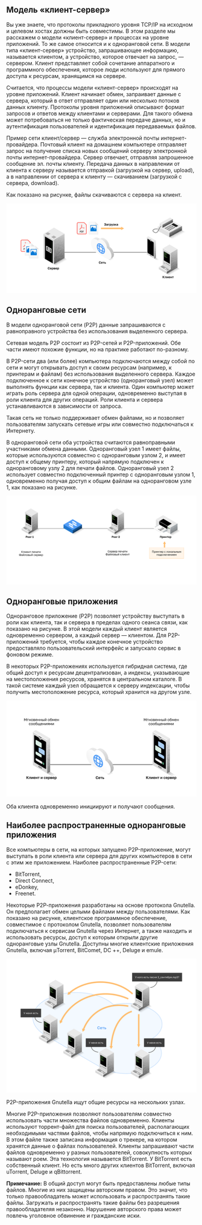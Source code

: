 <!-- verified: agorbachev 03.05.2022 -->

<!-- 15.2.1 -->
## Модель «клиент-сервер»

Вы уже знаете, что протоколы прикладного уровня TCP/IP на исходном и целевом хостах должны быть совместимы. В этом разделе мы расскажем о модели «клиент-сервер» и процессах на уровне приложений. То же самое относится и к одноранговой сети. В модели типа «клиент-сервер» устройство, запрашивающее информацию, называется клиентом, а устройство, которое отвечает на запрос, — сервером. Клиент представляет собой сочетание аппаратного и программного обеспечения, которое люди используют для прямого доступа к ресурсам, хранящимся на сервере.

Считается, что процессы модели «клиент-сервер» происходят на уровне приложений. Клиент начинает обмен, запраивает данные с сервера, который в ответ отправляет один или несколько потоков данных клиенту. Протоколы уровня приложений описывают формат запросов и ответов между клиентами и серверами. Для такого обмена может потребоваться не только фактическая передаче данных, но и аутентификация пользователей и идентификация передаваемых файлов.

Пример сети клиент/сервер — служба электронной почты интернет-провайдера. Почтовый клиент на домашнем компьютере отправляет запрос на получение списка новых сообщений серверу электронной почты интернет-провайдера. Сервер отвечает, отправляя запрошенное сообщение эл. почты клиенту. Передача данных в направлении от клиента к серверу называется отправкой (загрузкой на сервер, upload), а в направлении от сервера к клиенту — скачиванием (загрузкой с сервера, download).

Как показано на рисунке, файлы скачиваются с сервера на клиент.

![](./assets/15.2.1.svg)


<!-- 15.2.2 -->
## Одноранговые сети

В модели одноранговой сети (P2P) данные запрашиваются с равноправного устройства без использования выделенного сервера.

Сетевая модель P2P состоит из P2P-сетей и P2P-приложений. Обе части имеют похожие функции, но на практике работают по-разному.

В P2P-сети два (или более) компьютера подключаются между собой по сети и могут открывать доступ к своим ресурсам (например, к принтерам и файлам) без использования выделенного сервера. Каждое подключенное к сети конечное устройство (одноранговый узел) может выполнять функции как сервера, так и клиента. Один компьютер может играть роль сервера для одной операции, одновременно выступая в роли клиента для других операций. Роли клиента и сервера устанавливаются в зависимости от запроса.

Такая сеть не только поддерживает обмен файлами, но и позволяет пользователям запускать сетевые игры или совместно подключаться к Интернету.

В одноранговой сети оба устройства считаются равноправными участниками обмена данными. Одноранговый узел 1 имеет файлы, которые используются совместно с одноранговым узлом 2, и имеет доступ к общему принтеру, который напрямую подключен к одноранговому узлу 2 для печати файлов. Одноранговый узел 2 использует совместно подключенный принтер с одноранговым узлом 1, одновременно получая доступ к общим файлам на одноранговом узле 1, как показано на рисунке.

![](./assets/15.2.2.svg)


<!-- 15.2.3 -->
## Одноранговые приложения

Одноранговое приложение (P2P) позволяет устройству выступать в роли как клиента, так и сервера в пределах одного сеанса связи, как показано на рисунке. В этой модели каждый клиент является одновременно сервером, а каждый сервер — клиентом. Для P2P-приложений требуется, чтобы каждое конечное устройство предоставляло пользовательский интерфейс и запускало сервис в фоновом режиме.

В некоторых P2P-приложениях используется гибридная система, где общий доступ к ресурсам децентрализован, а индексы, указывающие на местоположения ресурсов, хранятся в центральном каталоге. В такой системе каждый узел обращается к серверу индексации, чтобы получить местоположение ресурса, который хранится на другом узле.

![](./assets/15.2.3.svg)


Оба клиента одновременно инициируют и получают сообщения.

<!-- 15.2.4 -->
## Наиболее распространенные одноранговые приложения

Все компьютеры в сети, на которых запущено P2P-приложение, могут выступать в роли клиента или сервера для других компьютеров в сети с этим же приложением. Наиболее распространенные P2P-сети:

* BitTorrent,
* Direct Connect,
* eDonkey,
* Freenet.

Некоторые Р2Р-приложения разработаны на основе протокола Gnutella. Он предполагает обмен целыми файлами между пользователями. Как показано на рисунке, клиентское программное обеспечение, совместимое с протоколом Gnutella, позволяет пользователям подключаться к сервисам Gnutella через Интернет, а также находить и использовать ресурсы, доступ к которым открыли другие одноранговые узлы Gnutella. Доступны многие клиентские приложения Gnutella, включая µTorrent, BitComet, DC ++, Deluge и emule.

![](./assets/15.2.4.svg)


P2P-приложения Gnutella ищут общие ресурсы на нескольких узлах.

Многие P2P-приложения позволяют пользователям совместно использовать части множества файлов одновременно. Клиенты используют торрент-файл для поиска пользователей, располагающих необходимыми частями файлов, чтобы напрямую подключиться к ним. В этом файле также записана информация о трекере, на котором хранятся данные о файлах пользователей. Клиенты запрашивают части файлов одновременно у разных пользователей, совокупность которых называют роем. Эта технология называется BitTorrent. У BitTorrent есть собственный клиент. Но есть много других клиентов BitTorrent, включая uTorrent, Deluge и qBittorrent.

**Примечание:** В общий доступ могут быть предоставлены любые типы файлов. Многие из них защищены авторским правом. Это значит, что только правообладатель может использовать и распространять такие файлы. Загружать и распространять такие файлы без разрешения правообладателяя незаконно. Нарушение авторского права может повлечь уголовное обвинение и гражданские иски.

<!-- 15.2.5 -->
<!-- quiz -->

